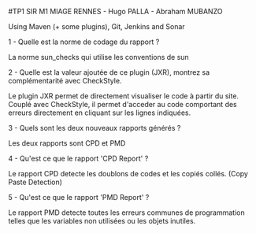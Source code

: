 #TP1 SIR M1 MIAGE RENNES - Hugo PALLA - Abraham MUBANZO


Using Maven (+ some plugins), Git, Jenkins and Sonar

1 - Quelle est la norme de codage du rapport ?

La norme sun_checks qui utilise les conventions de sun



2 - Quelle est la valeur ajoutée de ce plugin (JXR), montrez sa complémentarité avec CheckStyle.

Le plugin JXR permet de directement visualiser le code à partir du site.
Couplé avec CheckStyle, il permet d'acceder au code comportant des erreurs directement en cliquant sur les lignes indiquées.

3 - Quels sont les deux nouveaux rapports générés ? 

Les deux rapports sont CPD et PMD


4 - Qu'est ce que le rapport 'CPD Report' ?

Le rapport CPD detecte les doublons de codes et les copiés collés. (Copy Paste Detection)


5 - Qu'est ce que le rapport 'PMD Report' ?

Le rapport PMD detecte toutes les erreurs communes de programmation telles que les variables non utilisées ou les objets inutiles.










